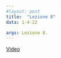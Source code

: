 ```yaml
---
#layout: post
title:  "Lezione 8"
data: 1-4-22

args: Lezione 8. 
---
```


[Video](https://uniroma2.sharepoint.com/:v:/s/GAMBOSI-8066132-MACHINE_LEARNING_1/Ebo3R_MkcCpEgJfCSuVWFJAByxn_S9SyXfNTymQBwbj2sQ?e=xKhmQu)
